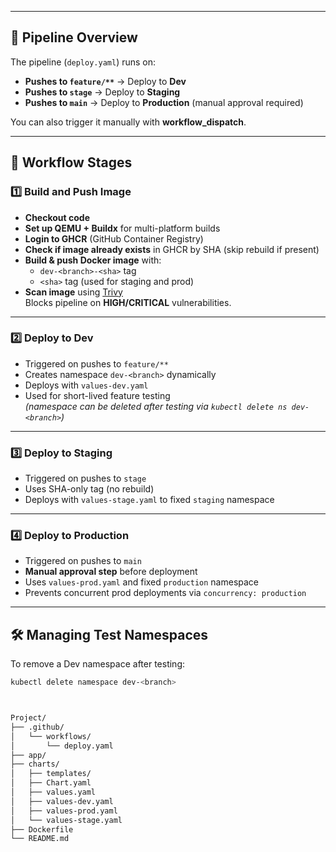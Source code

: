 
---

## 🚀 Pipeline Overview

The pipeline (`deploy.yaml`) runs on:

- **Pushes to `feature/**`** → Deploy to **Dev**
- **Pushes to `stage`** → Deploy to **Staging**
- **Pushes to `main`** → Deploy to **Production** (manual approval required)

You can also trigger it manually with **workflow_dispatch**.

---

## 🔄 Workflow Stages

### 1️⃣ Build and Push Image
- **Checkout code**
- **Set up QEMU + Buildx** for multi-platform builds
- **Login to GHCR** (GitHub Container Registry)
- **Check if image already exists** in GHCR by SHA (skip rebuild if present)
- **Build & push Docker image** with:
    - `dev-<branch>-<sha>` tag
    - `<sha>` tag (used for staging and prod)
- **Scan image** using [Trivy](https://github.com/aquasecurity/trivy)  
  Blocks pipeline on **HIGH/CRITICAL** vulnerabilities.

---

### 2️⃣ Deploy to Dev
- Triggered on pushes to `feature/**`
- Creates namespace `dev-<branch>` dynamically
- Deploys with `values-dev.yaml`
- Used for short-lived feature testing  
  *(namespace can be deleted after testing via `kubectl delete ns dev-<branch>`)*

---

### 3️⃣ Deploy to Staging
- Triggered on pushes to `stage`
- Uses SHA-only tag (no rebuild)
- Deploys with `values-stage.yaml` to fixed `staging` namespace

---

### 4️⃣ Deploy to Production
- Triggered on pushes to `main`
- **Manual approval step** before deployment
- Uses `values-prod.yaml` and fixed `production` namespace
- Prevents concurrent prod deployments via `concurrency: production`

---

## 🛠 Managing Test Namespaces

To remove a Dev namespace after testing:

```bash
kubectl delete namespace dev-<branch>



Project/
├── .github/
│   └── workflows/
│       └── deploy.yaml
├── app/
├── charts/
│   ├── templates/
│   ├── Chart.yaml
│   ├── values.yaml
│   ├── values-dev.yaml
│   ├── values-prod.yaml
│   └── values-stage.yaml
├── Dockerfile
└── README.md
